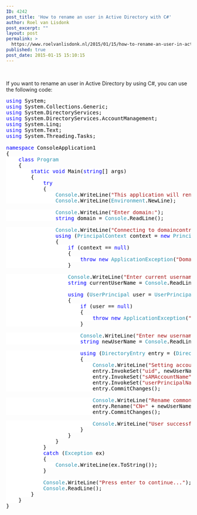 ```yaml
---
ID: 4242
post_title: 'How to rename an user in Active Directory with C#'
author: Roel van Lisdonk
post_excerpt: ""
layout: post
permalink: >
  https://www.roelvanlisdonk.nl/2015/01/15/how-to-rename-an-user-in-active-directory-with-c/
published: true
post_date: 2015-01-15 15:10:15
---
```

&nbsp;

If you want to rename an user in Active Directory by using C#, you can use the following code:
<pre class="code"><span style="background: white; color: blue;">using </span><span style="background: white; color: black;">System;
</span><span style="background: white; color: blue;">using </span><span style="background: white; color: black;">System.Collections.Generic;
</span><span style="background: white; color: blue;">using </span><span style="background: white; color: black;">System.DirectoryServices;
</span><span style="background: white; color: blue;">using </span><span style="background: white; color: black;">System.DirectoryServices.AccountManagement;
</span><span style="background: white; color: blue;">using </span><span style="background: white; color: black;">System.Linq;
</span><span style="background: white; color: blue;">using </span><span style="background: white; color: black;">System.Text;
</span><span style="background: white; color: blue;">using </span><span style="background: white; color: black;">System.Threading.Tasks;

</span><span style="background: white; color: blue;">namespace </span><span style="background: white; color: black;">ConsoleApplication1
{
    </span><span style="background: white; color: blue;">class </span><span style="background: white; color: #2b91af;">Program
    </span><span style="background: white; color: black;">{
        </span><span style="background: white; color: blue;">static void </span><span style="background: white; color: black;">Main(</span><span style="background: white; color: blue;">string</span><span style="background: white; color: black;">[] args)
        {
            </span><span style="background: white; color: blue;">try
            </span><span style="background: white; color: black;">{
                </span><span style="background: white; color: #2b91af;">Console</span><span style="background: white; color: black;">.WriteLine(</span><span style="background: white; color: #a31515;">"This application will rename a user in active directory."</span><span style="background: white; color: black;">);
                </span><span style="background: white; color: #2b91af;">Console</span><span style="background: white; color: black;">.WriteLine(</span><span style="background: white; color: #2b91af;">Environment</span><span style="background: white; color: black;">.NewLine);

                </span><span style="background: white; color: #2b91af;">Console</span><span style="background: white; color: black;">.WriteLine(</span><span style="background: white; color: #a31515;">"Enter domain:"</span><span style="background: white; color: black;">);
                </span><span style="background: white; color: blue;">string </span><span style="background: white; color: black;">domain = </span><span style="background: white; color: #2b91af;">Console</span><span style="background: white; color: black;">.ReadLine();

                </span><span style="background: white; color: #2b91af;">Console</span><span style="background: white; color: black;">.WriteLine(</span><span style="background: white; color: #a31515;">"Connecting to domaincontroller."</span><span style="background: white; color: black;">);
                </span><span style="background: white; color: blue;">using </span><span style="background: white; color: black;">(</span><span style="background: white; color: #2b91af;">PrincipalContext </span><span style="background: white; color: black;">context = </span><span style="background: white; color: blue;">new </span><span style="background: white; color: #2b91af;">PrincipalContext</span><span style="background: white; color: black;">(</span><span style="background: white; color: #2b91af;">ContextType</span><span style="background: white; color: black;">.Domain, domain))
                {
                    </span><span style="background: white; color: blue;">if </span><span style="background: white; color: black;">(context == </span><span style="background: white; color: blue;">null</span><span style="background: white; color: black;">)
                    {
                        </span><span style="background: white; color: blue;">throw new </span><span style="background: white; color: #2b91af;">ApplicationException</span><span style="background: white; color: black;">(</span><span style="background: white; color: #a31515;">"Domain not found."</span><span style="background: white; color: black;">);
                    }

                    </span><span style="background: white; color: #2b91af;">Console</span><span style="background: white; color: black;">.WriteLine(</span><span style="background: white; color: #a31515;">"Enter current username (e.g. john):"</span><span style="background: white; color: black;">);
                    </span><span style="background: white; color: blue;">string </span><span style="background: white; color: black;">currentUserName = </span><span style="background: white; color: #2b91af;">Console</span><span style="background: white; color: black;">.ReadLine();
                                        
                    </span><span style="background: white; color: blue;">using </span><span style="background: white; color: black;">(</span><span style="background: white; color: #2b91af;">UserPrincipal </span><span style="background: white; color: black;">user = </span><span style="background: white; color: #2b91af;">UserPrincipal</span><span style="background: white; color: black;">.FindByIdentity(context, currentUserName))
                    {
                        </span><span style="background: white; color: blue;">if </span><span style="background: white; color: black;">(user == </span><span style="background: white; color: blue;">null</span><span style="background: white; color: black;">)
                        {
                            </span><span style="background: white; color: blue;">throw new </span><span style="background: white; color: #2b91af;">ApplicationException</span><span style="background: white; color: black;">(</span><span style="background: white; color: #a31515;">"User not found."</span><span style="background: white; color: black;">);
                        }

                        </span><span style="background: white; color: #2b91af;">Console</span><span style="background: white; color: black;">.WriteLine(</span><span style="background: white; color: #a31515;">"Enter new username (e.g. john2):"</span><span style="background: white; color: black;">);
                        </span><span style="background: white; color: blue;">string </span><span style="background: white; color: black;">newUserName = </span><span style="background: white; color: #2b91af;">Console</span><span style="background: white; color: black;">.ReadLine();

                        </span><span style="background: white; color: blue;">using </span><span style="background: white; color: black;">(</span><span style="background: white; color: #2b91af;">DirectoryEntry </span><span style="background: white; color: black;">entry = (</span><span style="background: white; color: #2b91af;">DirectoryEntry</span><span style="background: white; color: black;">)user.GetUnderlyingObject())
                        {
                            </span><span style="background: white; color: #2b91af;">Console</span><span style="background: white; color: black;">.WriteLine(</span><span style="background: white; color: #a31515;">"Setting account properties in active directory."</span><span style="background: white; color: black;">);
                            entry.InvokeSet(</span><span style="background: white; color: #a31515;">"uid"</span><span style="background: white; color: black;">, newUserName);
                            entry.InvokeSet(</span><span style="background: white; color: #a31515;">"sAMAccountName"</span><span style="background: white; color: black;">, newUserName);
                            entry.InvokeSet(</span><span style="background: white; color: #a31515;">"userPrincipalName"</span><span style="background: white; color: black;">, </span><span style="background: white; color: blue;">string</span><span style="background: white; color: black;">.Format(</span><span style="background: white; color: #a31515;">"{0}@{1}"</span><span style="background: white; color: black;">, newUserName, domain));
                            entry.CommitChanges();

                            </span><span style="background: white; color: #2b91af;">Console</span><span style="background: white; color: black;">.WriteLine(</span><span style="background: white; color: #a31515;">"Rename common-name (CN)."</span><span style="background: white; color: black;">);
                            entry.Rename(</span><span style="background: white; color: #a31515;">"CN=" </span><span style="background: white; color: black;">+ newUserName);
                            entry.CommitChanges();

                            </span><span style="background: white; color: #2b91af;">Console</span><span style="background: white; color: black;">.WriteLine(</span><span style="background: white; color: #a31515;">"User successfully renamed."</span><span style="background: white; color: black;">);
                        }
                    }
                }
            }
            </span><span style="background: white; color: blue;">catch </span><span style="background: white; color: black;">(</span><span style="background: white; color: #2b91af;">Exception </span><span style="background: white; color: black;">ex)
            {
                </span><span style="background: white; color: #2b91af;">Console</span><span style="background: white; color: black;">.WriteLine(ex.ToString());
            }
            
            </span><span style="background: white; color: #2b91af;">Console</span><span style="background: white; color: black;">.WriteLine(</span><span style="background: white; color: #a31515;">"Press enter to continue..."</span><span style="background: white; color: black;">);
            </span><span style="background: white; color: #2b91af;">Console</span><span style="background: white; color: black;">.ReadLine();
        }
    }
}</span></pre>